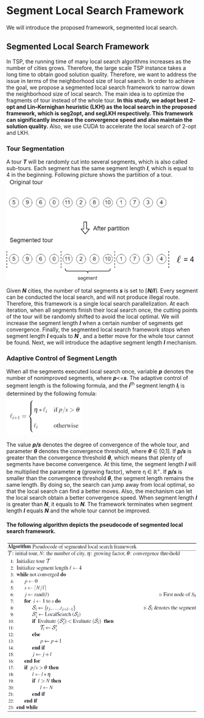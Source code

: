# Segment Local Search Framework
We will introduce the proposed framework, segmented local search. 

## Segmented Local Search Framework
In TSP, the running time of many local search algorithms increases as the number of cities
grows. Therefore, the large scale TSP instance takes a long time to obtain good solution
quality. Therefore, we want to address the issue in terms of the neighborhood size of local
search. In order to achieve the goal, we propose a segmented local search framework to
narrow down the neighborhood size of local search. The main idea is to optimize the
fragments of tour instead of the whole tour. **In this study, we adopt best 2-opt and Lin–Kernighan heuristic (LKH)
as the local search in the proposed framework, which is seg2opt, and segLKH respectively.
This framework can significantly increase the convergence speed and also maintain the
solution quality.** Also, we use CUDA to accelerate the local search of 2-opt and LKH.

### Tour Segmentation
A tour ***T*** will be randomly cut into several segments, which is also called sub-tours. 
Each segment has the same segment length ***l***, which is equal to 4 in the beginning. Following picture shows the partiition of a tour.  
<img src="https://github.com/CodeGoood/Segment-Local-Search-Framework/blob/master/pic/Tour%20segmentation.png" width="500" height="270">  

Given ***N*** cities, the number of total segments ***s*** is set to ⌈***N/l***⌉. 
Every segment can be conducted the local search, and will not produce illegal route.
Therefore, this framework is a single local search parallelization. At each iteration, when
all segments finish their local search once, the cutting points of the tour will be randomly
shifted to avoid the local optimal. We will increase the segment length ***l*** when a certain number of segments get
convergence. Finally, the segmented local search framework
stops when segment length ***l*** equals to ***N*** , and a better move for the whole tour cannot be
found. Next, we will introduce the adaptive segment length ***l*** mechanism.

### Adaptive Control of Segment Length
When all the segments executed local search once, variable ***p*** denotes the number of nonimproved
segments, where ***p***<=***s***. The adaptive control of segment length is the following
formula, and the ***i***<sup>th</sup> segment length ***l***<sub>i</sub> is determined by the following fomula:  
<img src="https://github.com/CodeGoood/Segment-Local-Search-Framework/blob/master/pic/form.png" width="200" height="100">

The value ***p/s*** denotes the degree of convergence of the whole tour, and parameter ***θ***
denotes the convergence threshold, where ***θ*** ∈ (0,1]. If ***p/s*** is greater than the convergence
threshold ***θ***, which means that plenty of segments have become convergence. At this time,
the segment length ***l*** will be multiplied the parameter ***η*** (growing factor), where η ∈ ℝ<sup>+</sup>.
If ***p/s*** is smaller than the convergence threshold ***θ***, the segment length remains the same
length. By doing so, the search can jump away from local optimal, so that the local search
can find a better moves. Also, the mechanism can let the local search obtain a better convergence
speed. When segment length ***l*** is greater than ***N***, it equals to ***N***. The framework
terminates when segment length ***l*** equals ***N*** and the whole tour cannot be improved.  

#### The following algorithm depicts the pseudocode of segmented local search framework.
<img src="https://github.com/CodeGoood/Segment-Local-Search-Framework/blob/master/pic/alo.png" width="500" height="450">
